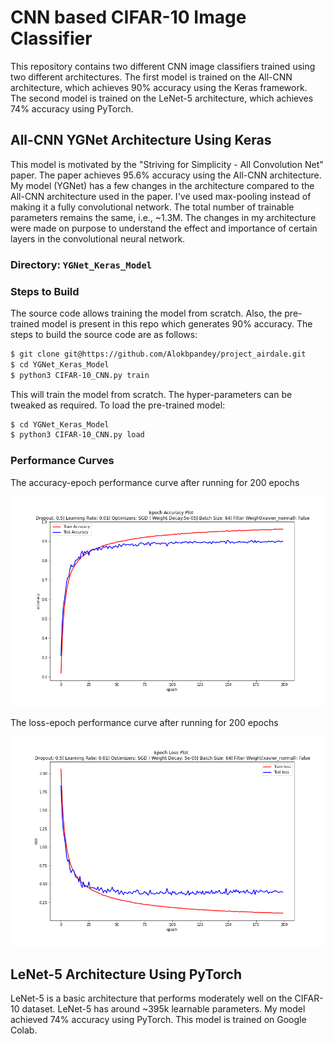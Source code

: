 # CNN based CIFAR-10 Image Classifier

This repository contains two different CNN image classifiers trained using two different architectures. The first model is trained on the All-CNN architecture, which achieves 90% accuracy using the Keras framework. The second model is trained on the LeNet-5 architecture, which achieves 74% accuracy using PyTorch.

## All-CNN YGNet Architecture Using Keras

This model is motivated by the "Striving for Simplicity - All Convolution Net" paper. The paper achieves 95.6% accuracy using the All-CNN architecture. My model (YGNet) has a few changes in the architecture compared to the All-CNN architecture used in the paper. I've used max-pooling instead of making it a fully convolutional network. The total number of trainable parameters remains the same, i.e., ~1.3M. The changes in my architecture were made on purpose to understand the effect and importance of certain layers in the convolutional neural network.

### Directory: `YGNet_Keras_Model`

### Steps to Build

The source code allows training the model from scratch. Also, the pre-trained model is present in this repo which generates 90% accuracy. The steps to build the source code are as follows:

```bash
$ git clone git@https://github.com/Alokbpandey/project_airdale.git
$ cd YGNet_Keras_Model
$ python3 CIFAR-10_CNN.py train
```

This will train the model from scratch. The hyper-parameters can be tweaked as required. To load the pre-trained model:

```bash
$ cd YGNet_Keras_Model
$ python3 CIFAR-10_CNN.py load
```

### Performance Curves 

The accuracy-epoch performance curve after running for 200 epochs 

![AccuracyEpoch](YGNet_Keras_Classifier/epoch_accuracy.png "curve")

The loss-epoch performance curve after running for 200 epochs

![AccuracyLoss](YGNet_Keras_Classifier/epoch_loss.png "curve1") 

## LeNet-5 Architecture Using PyTorch

LeNet-5 is a basic architecture that performs moderately well on the CIFAR-10 dataset. LeNet-5 has around ~395k learnable parameters. My model achieved 74% accuracy using PyTorch. This model is trained on Google Colab.
